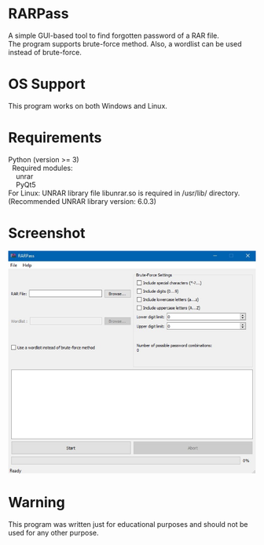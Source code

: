 # RARPass
 A simple GUI-based tool to find forgotten password of a RAR file.  
 The program supports brute-force method. Also, a wordlist can be used instead of brute-force.

# OS Support
 This program works on both Windows and Linux.  
 
# Requirements
 Python (version >= 3)  
 &nbsp;&nbsp;Required modules:  
 &nbsp;&nbsp;&nbsp;&nbsp;unrar  
 &nbsp;&nbsp;&nbsp;&nbsp;PyQt5  
 For Linux: UNRAR library file libunrar.so is required in /usr/lib/ directory. (Recommended UNRAR library version: 6.0.3)  

# Screenshot
 ![Screenshot](https://raw.githubusercontent.com/ender-s/RARPass/main/ss.jpg)

# Warning
 This program was written just for educational purposes and should not be used for any other purpose.  
